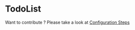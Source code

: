 # TodoList

Want to contribute ? Please take a look at <a href="https://github.com/debanjana-a11y/TodoList/blob/main/CONTRIBUTE.md" target="_blank">Configuration Steps</a>
  
 
